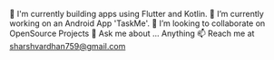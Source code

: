 🔭 I'm currently building apps using Flutter and Kotlin.
💙 I’m currently working on an Android App 'TaskMe'.
👯 I’m looking to collaborate on OpenSource Projects
💬 Ask me about ... Anything
📫 Reach me at sharshvardhan759@gmail.com


<!---
sharshv2012/sharshv2012 is a ✨ special ✨ repository because its `README.md` (this file) appears on your GitHub profile.
You can click the Preview link to take a look at your changes.



